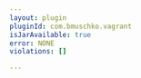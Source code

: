 ```yaml
---
layout: plugin
pluginId: com.bmuschko.vagrant
isJarAvailable: true
error: NONE
violations: []

---
```

